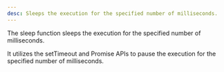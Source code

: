 ```yaml
---
desc: Sleeps the execution for the specified number of milliseconds.
---
```


The sleep function sleeps the execution for the specified number of
milliseconds.

It utilizes the setTimeout and Promise APIs to pause the execution for
the specified number of milliseconds.
